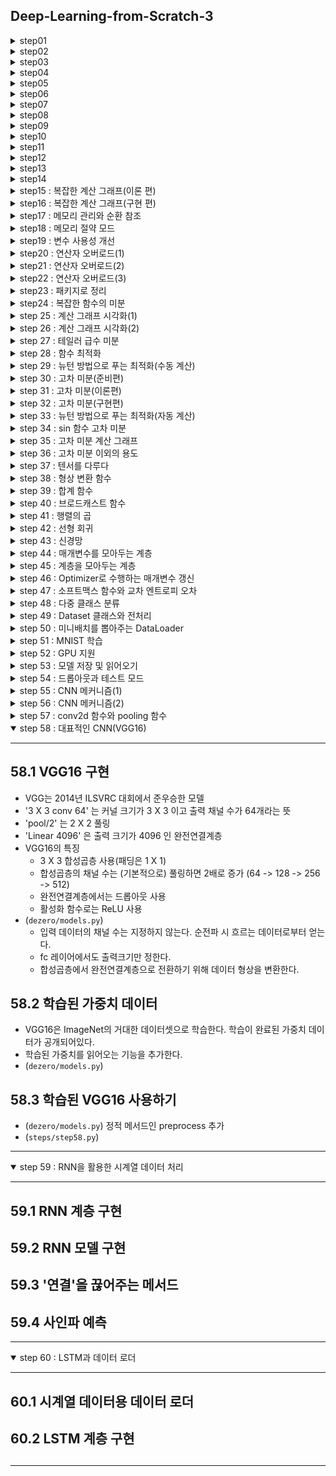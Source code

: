 ## Deep-Learning-from-Scratch-3

<details>
<summary>step01</summary>

---
## 1.1 변수란 
- 상자와 데이터는 별개
- 상자에 데이터가 들어감(할당)
- 상자 속을 보면 데이터를 알 수 있음(참조)

## 1.2 Variable 클래스 구현
- Variable 클래스 선언 
- 클래스로 인스턴스를 만듬. 인스턴스는 데이터를 담은 상자가 됨

## 1.3 [보충] 넘파이의 다차원 배열
- 0차원 배열(0차원 텐서) : 스칼라(scalar)
- 1차원 배열(1차원 텐서) : 벡터(vector) -> 축이 1개
- 2차원 배열(2차원 텐서)  : 행렬(matrix) -> 축이 2개
- 다차원 배열 : 텐서(tensor)
- 3차원 벡터와 3차원 배열은 다른 의
---

</details>

<details>
<summary>step02</summary>

---
## 2.1 힘수란 
- 어떤 변수로부터 다른 변수로의 대응 관계를 정한 것 (x -> *f* -> y)

## 2.2 Function 클래스 구현
- Variable 인스턴스를 다룰 수 있는 함수를 Function 클래스로 구현  
    - Function 클래스는 Variable 인스턴스를 입력받아 Variable 인스턴스를 출력함
    - Variable 인스턴스의 실제 데이터는 인스턴스 변수인 data에 있음

## 2.3 Function 클래스의 이용 
- DeZero 함수의 충족 사항   
    - Function 클래스는 기반 클래스로서, 모든 함수에 공통되는 기능을 구현한다.
    - 구체적인 함수는 Function 클래스를 상속한 클래스에서 구현한다.
- Note : Function 클래스의 forward 메서드는 예외를 발생시킨다. 이렇게 해두면 Function 클래스의 forward 메서드를 직접 호출한 사람에게 '이 메서드는  상속하여 구현해야 한다.' 는 사실을 알려줄 수 있다
---

</details>

<details>
<summary>step03</summary>

---
## 3.1 Exp 함수 구현 
- $y=e^x$ 구현. $e$는 자연로그의 밑, 2.718..., 오일러의 수, 네이피어 상수

## 3.2 함수 연결
- Function 클래스의 __call__ 메서드의 입,출력이 모두 Variable 인스턴스이기 때문에 함수 연결이 가능함
- $y=(e^{x^2})^2$ 계산도 가능
- 어려 함수로 구성된 함수를 **합성 합수** 라고 함
- 일련의 계산으로 계산 그래프로 그림 이유는? 
    - 계산 그래프를 이용하면 각 변수에 대한 미분을 효율적으로 계산할 수 있기 떄문임
    - 변수별 미분을 계산하는 알고리즘이 바로 **역전파**
---

</details>

<details>
<summary>step04</summary>

---
## 4.1 미분이란 
- 미분은 변화율 
    - 물체의 시간에 따른 위치 변화율(위치의 미분)은 속도
    - 시간에 대한 속도 변화율(속도의 미분)은 가속도 
- 정의는 '극한으로 가는 짧은 시간(순간)'에서의 변화량 
$$f'(x)=\displaystyle\lim_{h{\rightarrow}0}{\frac{f(x+h)-f(x)}{h}}$$
- $y=f(x)$가 어떤 구간에서 미분이 가능하다면 $f'(x)$ 도 함수이며, $f(x)$의 도함수라고 함

## 4.2 수치 미분 구현
- 컴퓨터는 극한을 취급할 수 없으니 극한과 비슷한 값으로 대체 
- $h=0.0001(=1e-4)$ 와 같은 매우 작은 값을 이용하여 함수의 변화량을 구하는 방법을 **수치미분**(numerical differentiation)이라고 함
- 수치 미분은 작은 값을 사용하여 '진정한 미분'을 근사함, 따라서 어쩔 수 없이 오차가 포함됨
- 이 오차를 줄이는 방법으로 '중앙차분', $f(x)$와 $f(x+h)$의 차이를 구하는 대신 $f(x-h)$와 $f(x+h)$의 차이를 구함

## 4.3 합성 함수의 미분
- 합성함수 $y=(e^{x^2})^2$ 의 미분
- 미분한 값이 3.297... 이라면, x를 0.5에서 작은 값만큼 변화시키면 y는 작은 값의 3.297...배만큼 변한다는 의미
- 복잡한 함수라도 원하는 함수를 선언한 후 미분 가능, 그러나 수치 미분의 문제가 있음

## 4.4 수치 미분의 문제점
- 수치 미분의 결과에는 오차가 포함되어있음 대부분의 경우 매우 작지만 어떤 계산이냐에 따라 커질 수도 있음
    - 오차가 포함되기 쉬운 이유는 주로 '자릿수 누락'
    - 차이를 구하는 계산은 주로 크기가 비슷한 값들을 다루므로 자릿수 누락이 생겨 유효 자릿수가 줄어들 수 있음
- 더 심각한 문제는 계산량이 많다는 점, 변수가 여러 개인 계산을 미분할 경우 변수 각각을 미분해야하기 떄문
- 신경망에서는 매개변수를 수백만 개 이상 사용하는 것은 일도 아님, 그래서 등장한 것이 **역전파**
- 수치 미분은 구현이 쉽고 거의 정확한 값을 얻을 수 있음, 이에 비해 역전파는 복잡한 알고리즘이라서 버그가 섞여 들어가기 쉬움
- 정확히 구현했는지 확인을 위해 수치미분 결과를 이용, 이를 **기울기 확인**(gradient checking)
---

</details>

<details>
<summary>step05</summary>

---
## 5.1 연쇄 법칙
- 역전파(backpropagation, 오차역전파법)를 이해하는 열쇠는 **연쇄 법칙**(chain rule)
- 연쇄 법칙에 따르면 합성 함수(여러함수가 연결된 함수)의 미분은 구성 함수 각각을 미분한 후 곱한 것과 같다고 함
- $a = A(x)$, $b = B(a)$, $y = C(b)$ $\Rightarrow$ $y = C(B(A(x)))$
$$\frac{dy}{dx} = \frac{dy}{db}\frac{db}{da}\frac{da}{dx}$$
$$\frac{dy}{dx} = \frac{dy}{dy}\frac{dy}{db}\frac{db}{da}\frac{da}{dx}$$
- $\frac{dy}{dy}$는 1

## 5.2 역전파 원리 도출
- 출력에서 입력 방향으로(즉, 역방향으로) 순서대로 계산
$$\frac{dy}{dx} = ((\frac{dy}{dy}\frac{dy}{db})\frac{db}{da})\frac{da}{dx}$$
- 미분값이 오른쪽에서 왼쪽으로 전파되는 것을 알 수 있음, 역전파 

## 5.3 계산 그래프로 살펴보기
- 순전파
$$x \rightarrow A \rightarrow a \rightarrow B \rightarrow b \rightarrow C \rightarrow y$$
- 역전파
$$\frac{dy}{dx} \leftarrow A'(x) \leftarrow \frac{dy}{da} \leftarrow B'(a) \leftarrow \frac{dy}{db} \leftarrow C'(b) \leftarrow \frac{dy}{dy}$$
- 위의 식을 잘 보면 역전파 시에는 순전파 시 이용한 데이터가 필요하다는 것을 알 수 있음 
- 따라서, 역전파를 구하려면 먼저 순전파를 하고 각 합수의 입력변수(x, a, b)의 값을 꼭 기억해둬야함 
---

</details>

<details>
<summary>step06</summary>

---
## 6.1 Variable 클래스 추가 구현
- 미분값도 저장하도록 확장

## 6.2 Function 클래스 추가 구현
- 미분을 계산하는 역전파(backward 메서드) 추가
- forward 메서드 호출 시 건네받은 Variable 인스턴스 유지 추가

## 6.3 Square 과 Exp 클래스 추가 구현
- $y=x^2$, $y=e^x$ 의 각 미분값을 곱해주는 함수 추가

## 6.4 역전파 구현
- 역전파는 $\frac{dy}{dy}=1$ 에서 시작, 출력 y의 미분값을 np.array(1.0)
---

</details>

<details>
<summary>step07</summary>

---
## 7.1 역전파 자동화의 시작
- 역전파 자동화는 변수와 함수의 '관계'를 이해하는 데서 출발
- 함수의 입장에서 변수는 입력 변수(input)와 출력 변수(output)
- 변수의 입장에서 함수는 창조자(creator), 함수에 의해 변수가 만들어짐
- 동적 계산 그래프는 실제 계산이 이루어질 때 변수에 관련 '연결'을 기록하는 방식으로 만들어짐
- Define-by-Run : 데이터를 흘려보냄으로써(Run 함으로써) 연결이 규정된다(Define 된다)는 뜻
- $x \longrightarrow A \longrightarrow a \longrightarrow B \longrightarrow b \longrightarrow C \longrightarrow y$
- $x\xleftarrow{\text{input}}A\xleftarrow{\text{creator}}a\xleftarrow{\text{input}}B\xleftarrow{\text{creator}}b\xleftarrow{\text{input}}C\xleftarrow{\text{creator}}y$

## 7.2 역전파 도전!
```python
y.grad = np.array(1.0)

C = y.creator # 1. 함수를 가져온다.
b = C.input # 2. 함수의 입력을 가져온다.
b.grad = C.backward(y.grad) # 3. 함수의 backword 메서드를 호출한다.
```
```python
B = b.creator # 1. 함수를 가져온다.
a = B.input # 2. 함수의 입력을 가져온다.
a.grad = B.backward(b.grad) # 3. 함수의 backword 메서드를 호출한다.
```
```python
A = a.creator # 1. 함수를 가져온다.
x = A.input # 2. 함수의 입력을 가져온다.
x.grad = A.backward(a.grad) # 3. 함수의 backword 메서드를 호출한다.
```

## 7.3 backward 메서드 추가
(step07.py)

---

</details>

<details>
<summary>step08</summary>

---

## 8.1 현재의 Variable 클래스
- 현재 backward 함수는 이전의 backward를 호출하는 함수
- self.creator 가 None인 변수를 찾을 때까지 backward에서 backward를 호출하고 또 호출하고... 계속 반복 $\rightarrow$ 재귀 구조

## 8.2 반복문을 이용한 구현
(step08.py)

## 8.3 동작 확인
- 재귀보다 반복문이 더 효율적인 이유? 
    - 재귀는 함수를 재귀적으로 호출할 떄 마다 중간 결과를 메모리에 유지하면서(스택을 쌓으면서) 처리를 이어감. 그러나 요즘 컴퓨터의 메모리가 넉넉한 편이여서 큰 문제가 되지 않음.

---

</details>

<details>

<summary>step09</summary>

---
## 9.1 파이썬 함수로 이용하기 
- 기존 방식의  불편한 점 : Square 클래스의 인스턴스 생성 후 호출 
    - 해결방법 : 파이썬 함수 (step09.py)
```
x = Variable(np.array(0.5))
f = Square()
y = f(x)
```

## 9.2 backward 메서드 간소화
- 역전파할 때마다 작성했던 `y.grad = np.array(1.0)` 생략
    - 해결방법 : `np.ones_like()` ( + data, grad 데이터 타입을 같게 하기 위함)

## 9.3 ndarray 만 취급하기
- float, int 타입을 사용하지 않도록 하기 위한 처리
- numpy 의 독특한 관례?!
```
# 예상한 결과
x = np.array([1.0])
y = x ** 2
print(type(x), x.ndim) -> <class 'numpy.ndarray'> 1
print(type(y))         -> <class 'numpy.ndarray'>
```

```
# 문제의 결과 : 출력이 float이 나와버림 (오호...)
x = np.array(1.0)
y = x ** 2
print(type(x), x.ndim) -> <class 'numpy.ndarray'> 0
print(type(y))         -> <class 'numpy.float64'>
```
- 스칼라 값을 걸러내기 위해서 $\rightarrow$ `np.isscalar()`

---

</details>

<details >

<summary>step10</summary>

---
## 10.1 파이썬 단위 테스트
- 파이썬 테스트 때는 표준 라이브러리에 unittest 를 사용하면 편함
- unittest.TestCase를 상속한 SquareTest 클래스 구현
- 기억할 규칙
    - 테스트할 때는 test로 시작하는 메서드를 만들고 그 안에 테스트할 내용을 적음
    - 출력과 기대값이 같은지 확인

```
$ python -m unittest steps/step10.py
``` 
- `-m unittest` 인수를 제공하면 테스트 모드로 실행 가능
- OR python 파일에 `unittest.main()` 추가

## 10.2 square 함수의 역전파 테스트
- (step10.py)

## 10.3 기울기 확인을 이용한 자동 테스트
- 미분의 기댓값을 손으로 입력했으나 이부분은 자동화할 방법이 있다 : 기울기 확인
    - 기울기 확인 : 수치 미분으로 구한 결과와 역전파로 구한 결과를 비교 
- `np.allclose(a, b, rtol=1e-05, atol=1e-08)` : a, b 값이 가까운지 판정, `|a - b| <= (atol + rtol * |b|)` 조건을 만족하면 True

## 10.4 테스트 정리 
- 테스트 파일들은 하나의 장소에 모아 관리하는 것이 일반적
```
$ python -m unittest discover tests
```
- discover 하위 명령을 사용하면 지정한 디렉터리에서 테스트 파일이 있는지 검색하고 발견한 모든 파일을 실행함
- 기본적으로 지정한 디렉터리에서 이름이 test*.py 형태인 파일을 테스트 파일로 인식함(변경할 수 있음)
- DeZero의 깃허브는 트래비스 CI 라는 지속적 통합(CI) 서비스를 연계해둠
    - push -> pull request 병합 -> 매시간 자동으로 테스트 실행 되도록 설정
    - 배지까지 표기하면 소스 코드의 신뢰성을 줄 수 있음

---

</details>

<details>

<summary>step11</summary>

---
## 11.1 Function 클래스 수정 
- 이전 Function 클래스는 '하나의 인수'만 받고 '하나의 값'만 반환
- 지금 인수와 반환값의 타입을 리스트로 바꿈

## 11.2 Add 클래스 구현
- (step11.py)

---

</details>

<details>
<summary>step12</summary>

---
## 12.1 첫 번쨰 개선 : 함수를 사용하기 쉽게
- '정의'할 떄 인수에 별표를 붙이면 호출할 떄 넘긴 인수들을 별표에 붙인 인수 하나로 모아서 받을 수 있음

## 12.2 두 번째 개선 : 함수를 구현하기 쉽도록
- `paking` : 여러개의 객체를 하나의 객체로 합쳐줌 (매개변수에서 *)
- `unpacking` : 여러개의 객체를 포함하고 있는 하나의 객체를 풀어줌 (인자 앞에 *)

## 12.3 add 함수 구현
- (step12.py)
---

</details>

<details>
<summary>step13</summary>

---
## 13.1 가변 길이 인수에 대응한 Add 클래스의 역전파
- 덧셈의 역전파는 출력쪽에서 전해지는 미분값에 1을 곱한값, 상류에서 흘러오는 미분값을 그대로 흘려보내는 것 

## 13.2 Variable 클래스 수정
- (step13.py)

## 13.3 Square 클래스 구현
- (step13.py)
- 단수형인 input에서 복수형인 inputs로 받을 수 있게 수정

---

</details>

<details>
<summary>step14</summary>

---
## 14.1 문제의 원인
```
x = Variable(np.array(3.0))
y = add(x, x)
print('y', y.data)

y.backward()
print('x.grad', x.grad)

>>> y 6.0
>>> x.grad 1
```
- 왜 미분값이 틀렸을까...? 
    - -> 출력쪽에서 전해지는 미분값을 그래도 대입하여 같은 변수를 반복해서 사용할 경우 전파되는 미분값이 덮어쓰여지는 것!!

## 14.2 해결책
- (step14.py)

## 14.3 미분값 재설정
- (step14.py)

---

</details>

<details>
<summary>step15 : 복잡한 계산 그래프(이론 편)</summary>

---
## 15.1 역전파의 올바른 순서
- 같은 변수를 반복해서 사용하거나 여러 변수를 입력받는 함수를 사용하는 계산도 할 수 있어야함
- 현재 복잡한 연결의 역전파는 불가능
- 이를 구현하기 위해 비교적 간단한 그래프에서 시작하려고 함

## 15.2 현재의 DeZero
- 아래의 코드를 보면 처리할 함수는 리스트의 끝에 추가하고 끝에서 꺼낸다
```
class Variable:
...
    def backward(self):
        ...
        while funcs:
            f = funcs.pop()
            ...
            for x, gx in zip(f.input, gxs):
                ...
                funcs.append(x.creator)

```
- 그동안 다뤘던 함수는 항상 하나의 함수를 꺼냈기 때문에 순서를 고려하지 않음

## 15.3 함수 우선순위
- funcs 리스트에 있는 함수 중 출력 쪽에 더 가까운 함수를 꺼낼 수 있어야함
- 변수-함수 를 하나의 세대로 묶어서 입력쪽에 있을 수록 0세대, 출력쪽에 있을 수록 4세대로 먼저 계산해야할 함수를 알 수 있다

---

</details>

<details>
<summary>step16 : 복잡한 계산 그래프(구현 편)</summary>

---
## 16.1 세대 추가
- Variable, Function 클래스에 변수 generation 추가 (step16.py)

## 16.2 세대 순으로 꺼내기 
- sort 메서드를 통해서 generation을 오름차순으로 정렬

## 16.3 Variable 클래스의 backward
- 중첩 합수 : 메서드 안에 메서드 
    - 감싸는 메서드 안에서만 사용한다
    - 감싸는 메서드에 정의된 변수를 사용해야 한다

## 16.4 동작 확인
- (step16.py)

---

</details>


<details>

<summary>step17 : 메모리 관리와 순환 참조</summary>

---
## 17.1 메모리 관리
- 파이썬은 필요 없어진 객체를 메모리에서 자동으로 삭제함
- 코드를 제대로 작성할지 않으면 메모리 누수 또는 메모리 부족 등의 문제가 발생
- 특히 신경망에서는 큰 데이터를 다루는 경우가 많아서 메모리 관리를 제대로 하지 않으면 실행 시간이 오래걸리는 (GPU의 경우 실행할 수조차 없는) 일이 자주 발생함
- 파이썬의 메모리 관리 방식
    1. 참조(reference)수를 세는 방식 : 참조 카운트
    2. 세대(generation)를 기준으로 쓸모없어진 객체(garbage)를 회수(collection)하는 방식 : GC(garbage collection)

## 17.2 참조 카운트 방식의 메모리 관리
- 모든 객체는 카운트가 0인 상태로 생성되고 다른 객체가 참조할 떄 마다 1씩 증가 
- 반대로 객체에 참조가 끊길 때 1씩 감소하다가 0이 되면 파이썬 인터프리터가 회수
- 참조 카운트가 증가하는 경우
    - 대입 연산자를 사용할 떄
    - 함수에 인수로 전달할 때
    - 컨테이너 타입 객체(리스트, 튜플, 클래스 등)에 추가할 때
    ```
    a = obj() # 변수에 대입 : 참조 카운트 1
    f(a) # 함수에 전달 : 함수 안에서는 참조 카운트 2
    # 함수 완료 : 빠져나오면 참조 카운트 1
    a = None # 대입 해제 : 참조 카운트 0
    ```
- 참조 카운트로 해결할 수 없는 문제 -> 순환참조

## 17.3 순환 참조
- 순환 참조 (circular reference) : 참조 카운트가 0이 되지 않고 삭제가 되지 않음
```
a = obj()
b = obj()
c = obj()

a.b = b
b.c = c
c.a = a

a = b = c = None
```
- GC 는 참조 카운트보다 더 영리한 방법으로 불필요한 객체를 찾아냄
- GC 는 메모리가 부족해지는 시점에 파이썬 인터프리터에 의해 자동으로 호출, 물론 명시적 호출도 가능 (gc 모듈 임포트해서 gc.collect() 실행)
- 순환 참조를 만들지 않는 것이 좋음 

## 17.4 weakref 모듈
- weakref.ref 함수를 사용하여 약한 참조를 만들 수 있음
- 약한 참조란 다른 객체를 참조하되 참조 카운트는 증가시키지 않음 

## 17.5 동작 확인
- (step17.py)

---

</details>

<details>

<summary>step18 : 메모리 절약 모드</summary>

---
## 18.1 필요 없는 미분값 삭제
- 모든 변수의 미분값이 생기는 것을 정하는 옵션을 추가 (step18.py)

## 18.2 Function 클래스 복습
- 미분을 하려면 순전파를 수행한 뒤 역전파를 해주면 된다
- 그리고 역전파 시에는 순전파의 결과가 필요하기 떄문에 기억해둔다
- 역전파를 구하지 않는 경우라면 순전파의 모든 결과를 기억할 필요는 없다
- 학습의 경우 미분값을 구해야하지만 추론 시에는 단순히 순전파만 하기 때문에 중간 결과가 필요없다

## 18.3 Config 클래스를 활용한 모드 전환
- 역전파 활성 모드 / 비활성 모드 전환 구조를 위해 `Config` 클래스 선언
- [CAUTION] 설정 데이터는 단 한군데만 존재하는 것이 좋음. 그래서 Config 클래스는 인스턴스화 하지않고 '클레스' 상태로 이용. 인스턴스는 여러 개 생성할 수 있지만 클래스는 항상 하나만 존재하기 때문임

## 18.4 모드 전환
- (step18.py)

## 18.5 with 문을 활용한 모드 전환
- `with` 후처리를 자동으로 수행할 떄 사용하는 구문 예. open, close
- contextlib.contextmanager 데코레이터를 활용해서 config를 설정함 (step18.py)
- getattr 클래스의 값을 꺼내옴, setattr 새로움 값으로 설정가능

---

</details>

<details>

<summary>step19 : 변수 사용성 개선</summary>

---
## 19.1 변수 이름 지정
- 많은 변수를 처리할 것이기에 이름을 붙이기로 함 
- 이후 시각화때도 사용할 수 있음

## 19.2 ndarray 인스턴스 변수
- Variable은 데이터를 담는 '상자' -> 중요한 것은 상자가 아니라 그 안의 '데이터'
- ndarray 의 인스턴스 변수를 사용할 수 있도로고 확장 -> `@property`

## 19.3 len 함수와 print 함수
- (step19.py)

---

</details>

<details>

<summary>step20 : 연산자 오버로드(1)</summary>

---
## 20.1 Mul 클래스 구현
- (step20.py)

## 20.2 연산자 오버로드
- 곱셈 연산자 *를 오버로드 -> `__mul__(self, other)`
- (step20.py)

---

</details>

<details>

<summary>step21 : 연산자 오버로드(2)</summary>

---
## 21.1 ndarray와 함께 사용하기
- `a * np.array(2.0)` 가능하게 하기 위해 as_variable 함수 준비 

## 21.2 float, int와 함께 사용하기
- (step21.py)

## 21.3 문제점 1 : 첫 번째 인수가 float나 int인 경우
- `2.0 * x` 가능하려면 -> `__rmul__(self, other)` 필요함
- (step21.py)

## 21.4 문제점 2 : 좌항이 ndarray 인스턴스인 경우 
- `ndarray + Variable` -> ndarray의 `__add__` 메서드가 호출됨
- 연산자 우선순위를 정해야함 -> `__array_priority__`
    - 우선순위를 정하지 않을 경우 -> `[varivale([3.])]`
    - 우선순위를 정했을 경우 -> `varivale([3.])`

---

</details>

<details>

<summary>step22 : 연산자 오버로드(3)</summary>

---
## 22.1 음수(부호 변환)
- 새로운 연산자를 추가하는 순서
    1. Function 클래스를 상속하여 원하는 함수 클래스 구현(예. Mul 클래스)
    2. 파이썬 함수로 사용할 수 있도록 함(예. mul 함수)
    3. Variable 클래스의 연산자를 오버로드 함(예. Variable.__mul__=mul)
- 위 순서를 반복함 (step22.py)

## 22.2 뺄셈
- 덧셈과 곱셈은 좌항과 우항의 순서를 바꿔도 결과가 같기 때문에 둘을 구별할 필요가 없었으나 뺄셈에서는 구별해야함(`x0 - x1`과 `x1 - x0`의 값은 다름) 따라서 우항을 대상으로 했을 떄 적용할 함수인 rsub(x0, x1)을 별도로 준비해야함

## 22.3 나눗셈
- (step22.py)

## 22.4 거듭제곱
- (step22.py)

---

</details>

<details>

<summary>step23 : 패키지로 정리</summary>

---
## 23.1 파일 구성
- dezero 라는 공통의 디렉터리를 만듬 -> 패키지
```
# 최종 파일 구성
.
├── dezero
│   ├── __init__.py
│   ├── core_simple.py
│   ├── ...
│   └── utils.py
│
├── steps
│   ├── step01.py
│   ├── step02.py
│   ├── ...
│   └── step60.py
│
```

## 23.2 코어 클래스 옮기기
- steps/step22.py -> dezero/core_simple.py

## 23.3 연산자 오버로드
- (dezero/core_simple.py, dezero/__init__.py)

## 23.4 실제 __init__.py 파일
- (dezero/__init__.py)

## 23.5 dezero 임포트하기
- (step23.py)
- `if '__file__' in globals():` -> __file__ 이라는 전역변수가 정의되어 있는지 확인
    - (참고) `__file__` 변수는 파이썬 인터프리터의 인터랙티브 모드와 구글 콜랩에서 실행하는 경우 정의되어있지 않음

---

</details>

<details>

<summary>step24 : 복잡한 함수의 미분</summary>

---
## 24.1 Sphere 함수
- $z=x^2 + y^2$

## 24.2 matyas 함수
- $z= 0.26(x^2 + y^2) - 0.48xy$

## 24.3 Goldstein-Price 함수
$$
\begin{aligned}
f(x, y)=&\ [1+(x+y+1)^2(19-14x+3x^2-14y+6xy+3y^2)]\\
&\ [30+(2x-3y)^2(18-32x+12x^2+48y-36xy+27y^2)]
\end{aligned}
$$ 

## [칼럼] Define-by-Run
- 딥러닝 프레임워크는 동작 방식에 따라 크게 두 가지로 나뉨
    1. 정적 계산 그래프, Define-and-Run
    2. 동적 계산 그래프, Define-by-Run
### 1. Define-and-Run(정적 계산 그래프 방식)
- 직역하면 '계산 그래프를 정의한 다음 데이터를 흘려보낸다'
- 계산 그래프 정의는 사용가자 제공하고, 프레임워크는 주어진 그래프를 컴퓨터가 처리할 수 있는 형태로 변환(컴파일)하여 데이터를 흘려보내는 식
```
# 가상의 Define-and-Run 방식 프레임워크용 코드 예

# 계산 그래프 정의
a = Variable('a')
b = Variable('b')
c = a * b
d = c + Constant(1)

# 계산 그래프 컴파일
f = compile(d)

# 데이터 흘려보내기
d = f(a=np.array(2), b=np.array(3))
```
- 위 정의한 계싼 그래프 4줄의 코드는 실제 계산이 이루어지지 않음, 실제 '수치'가 아닌 기호를 대상으로 프로그래밍 됐음 -> 기호프로그래밍
- 추상적인 계산 절차를 코딩해야함
- 도메인 특화 언어(Domain-Specific-Language, DSL) 사용
    - 프레임워크 자체의 규칙들로 이루어진 언어 
    - 예. 상수는 Constant에 담아라 라는 규칙, 조건에 따라 분기하고 싶다면 if문 \
    (텐서플로에서는 if문의 역할로 tf.cond 연산을 사용)
    ```python
    import tensorflow as tf

    flg = tf.placeholder(dtype=tf.bool)
    x0 = tf.placeholder(dtype=tf.float32)
    x1 = tf.placeholder(dtype=tf.float32)
    y = tf.cond(flg, lambda: x0+x1, lambda: x0*x1) # if문 역할
    ```
    - 딥러닝 여명기에는 Define-and-Run 방식 프레임워크가 대부분
    - 대표적으로 텐서플로, 카페, CNTK (텐서플로 2.0부터는 Define-by-Run 방식도 도입)
    - 다음 세대로 등장한 것이 DeZero에도 채용할 Define-by-Run

### 2. Define-by-Run(동적 계산 그래프 방식)
- '데이터를 흘려보냄으로써 계산 그래프가 정의된다' 
- '데이터 흘려보내기'와 '게산 그래프 구축' 동시에 이루어지는 것이 특징
- DeZero의 경우 사용자가 데이터를 흘려보낼 때 자동으로 계산 그래프를 구성하는 '연결(참조)'를 만듬 \
이 연결이 DeZero의 계산 그래프에 해당함 \
구현 수준에서는 연결리스트로 표현되는데 이를 사용하면 계산이 끝난 후 역방향으로 추적할 수 있음
- Define-by-Run 방식 프레임워크는 넘파이를 사용하는 일반적인 프로그래밍과 같은 형태로 코딩이 가능함
```python
import numpy as np
from dezero import Variable

a = Variable(np.ones(10))
b = Variable(np.ones(10)*2)
c = b * a
d = c + 1
print(d)
```
- 2015년 체이너에 의해 처음 제창되고 이후 많은 프레임워크에 채용되고 있음
- 대표적으로 파이토치, MXNet, DyNet, 텐서플로(2.0 이상에서는 기본값)

### 정적/동적 계산 그래프 방식 장점
||Define-and-Run(정적 계산 그래프)|Define-by-Run(동적 계산 그래프)|
|:--:|:--|:--|
|장점|- 성능이 좋다 <br> - 신경망 구조를 최적화하기 쉽다 <br> - 분산 학습 시 더 편리하다|- 파이썬으로 계산 그래프를 제어할 수 있다 <br> - 디버깅이 쉽다 <br> - 동적인 계산 처리에 알맞다 |
|단점|- 독자적인 언어(규칙)을 익혀야한다 <br> - 동적 계산 그래프를 만들기 어렵다 <br> - 디버깅하기 매우 어려울 수 있다| - 성능이 낮을 수 있다|
- 성능이 중요할 떄는 Define-and-Run
- 사용성이 중요할 떄는 Define-by-Run

---

</details>

<details>

<summary>step 25 : 계산 그래프 시각화(1)</summary>

---
## 25.1 Graphviz 설치하기
- Graphviz 그래프를 시각화 해주는 도구(계산 그래프와 같이 노드와 화살표로 이뤄진 데이터 구조)
    ```
    $ brew install graphviz
    ```
- dot 명령
    ```
    $ dot sample.dot -T png -o sample.png
    ```
    - -o 파일 이름 
    - -T 출력 파일의 형식을 지정 

## 25.2 DOT 언어로 그래프 작성하기
- (dot/sample_1.dot, dot/sample_1.png)

## 25.3 노드에 속성 지정하기 
- 노드의 '색'과 '모양'을 지정할 수 있음
- 각 줄의 '1', '2' 는 노드의 ID를 나타냄, 0 이상의 정수이며 중복되면 안됨
- 해당 ID에 부여할 속성을 대괄호 []안에 적음
- (dot/sample_2.dot, dot/sample_2.png)
- (dot/sample_3.dot, dot/sample_3.png)

## 25.4 노드 연결하기
- ID를 '->' 로 연결하면 됨
- (dot/sample_4.dot, dot/sample_4.png)
---

</details>

<details>

<summary>step 26 : 계산 그래프 시각화(2)</summary>

---
## 26.1 시각화 코드 예
- 계산 그래프를 시각화하는 함수 `get_dot_graph` 라는 이름으로 `dezero/utils.py` 에 구현
- (`get_dot_graph` 구현 후 예시를 코드로 보여줌)

## 26.2 계산 그래프에서 DOT 언어로 변환하기
- (dezero/utils.py)

## 26.3 이미지 변환까지 한번에
- (dezero/utils.py)
---

</details>

<details>

<summary>step 27 : 테일러 급수 미분</summary>

---
## 27.1 sin 함수 구현
- $y=\sin(x)$ 일 때 그 미분은 $\frac{\partial{y}}{\partial{x}}=\cos(x)$
- (steps/step27.py)

## 27.2 테일러 급수 이론
- 테일러 급수란 어떤 함수를 다항식으로 근사하는 방법
- 점 a 에서 f(x)의 테일러 급수. a는 임의의 값, $f'$는 1차 미분, $f''$는 2차 미분, $f'''$는 3차 미분을 뜻함. !기호는 계승(factorial)을 뜻하며 5! = 5 x 4 x 3 x 2 x 1 =120 
    $$f(x)=f(a)+f'(a)(x-a)+\frac{1}{2!}f''(a)(x-a)^2+\frac{1}{3!}f'''(a)(x-a)^3+\cdots$$
- a = 0일 떄의 테일러 급수를 매클로린 전개(Maclaurin's series)라고도 함
    $$f(x)=f(0)+f'(0)x+\frac{1}{2!}f''(0)x^2+\frac{1}{3!}f'''(0)x^3+\cdots$$
- $f(x)=\sin(x)$를 적용해보자
    $$\sin(x)=\frac{x}{1!}-\frac{x^3}{3!}+\frac{x^5}{5!}-\cdots = \displaystyle\sum_{i=0}^{\infty}{\frac{x^{2i+1}}{(2i+1)!}}$$

## 27.3 테일러 급수 구현
- (steps/step27.py)

## 27.4 계산 그래프 시각화
- (steps/step27.py)

---

</details>

<details>

<summary>step 28 : 함수 최적화</summary>

---
## 28.1 로젠브록 함수
- 최적화란 어떤 함수가 주어졌을 때 그 최솟값(또는 최댓값)을 반환하는 '입력(함수의 인수)'을 찾는 일
- 로젠브록 함수(Rosenbrock function)
    $$y=100(x_1-x_0^2)^2+(1-x_0)^2$$
- 답부터 이야기하면 최솟값이 되는 지점은 $(x_0, x_1)=(1, 1)$ 

## 28.2 미분 계산하기
- $(x_0, x_1)=(0.0, 2.0)$ 에서의 미분을 구해보자

## 28.3 경사하강법 구현
- (steps/step28.py)

---

</details>

<details>

<summary>step 29 : 뉴턴 방법으로 푸는 최적화(수동 계산)</summary>

---
## 29.1 뉴턴 방법을 활용한 최적화 이론

$$f(x)=f(a)+f'(a)(x-a)+\frac{1}{2!}f''(a)(x-a)^2+\frac{1}{3!}f'''(a)(x-a)^3+\cdots$$
- 위의 테일러 급수는 1차 미분, 2차 미분, ... 형태로 증가하는데 이를 어느 시점에 중단하면 아래와 같이 $f(x)$를 근사적으로 나타낼 수 있음
    $$f(x)\simeq f(a)+f'(a)(x-a)+\frac{1}{2!}f''(a)(x-a)^2$$
- 근사한 2차 함수는 $y = f(x)$ 에 접하는 곡선으로 2차 함수의 최솟값은 미분 결과가 0인 위치를 확인 하면 됨
    $$
    \begin{aligned}
    \frac{d}{dx}(f(a)+f'(a)(x-a)+\frac{1}{2!}f''(a)(x-a)^2) &= 0 \\
    f'(a) + f''(a)(x-a) &= 0 \\
    x &= a - \frac{f'(a)}{f''(a)}
    \end{aligned}
    $$
- 경사하강법 $x \leftarrow x - \alpha f'(x)$ : 스칼라 값인 $\alpha$를 통해 갱신
- 뉴턴 방법 $x \leftarrow - \frac{f'(x)}{f''(x)}$ : 2차 미분을 활용하여 갱신

## 29.2 뉴턴 방법을 활용한 최적화 구현
- 2차 미분은 아직 자동이 안되므로 수동으로 구하면
    $
    \begin{align}
    y &= x^4 - 2x^2 \\
    \frac{\partial{y}}{\partial{x}} &= 4x^3 - 4x \\
    \frac{\partial^2{y}}{\partial{x^2}} &= 12x^2 - 4
    \end{align}
    $

---

</details>

<details>

<summary>step 30 : 고차 미분(준비편)</summary>

---
## 30.1 확인 1 : Variable 인스턴스 변수
- Variable 클래스의 인스턴스 변수에 대한 복습
```python
class Variable:
    def __init__(self, data, name=None):
        if data is not None:
             if not isinstance(data, np.ndarray):
                  raise TypeError('{}은(는) 지원하지 않습니다.'.format(type(data)))

        self.data = data
        self.name = name
        self.grad = None
        self.creator = None
        self.generation = 0 
```
- 주의할 것은 `data`, `grad` 모두 `ndarray` 인스턴스로 저장한다는 사실
- x = Variabel(np.array(2.0)) -> x.data = object
- x.backward(), x.grad = np.array(1.0) -> x.grad = object

## 30.2 확인 2 : Function 클래스
- Function 클래스의 __call__ 메서드 복습
```python
class Function:
    def __call__(self, *inputs):
        inputs = [as_variable(x) for x in inputs]
        # 순전파 메인 처리
        xs = [x.data for x in inputs]
        ys = self.forward(*xs) 
        if not isinstance(ys, tuple): 
          ys = (ys,)
        outputs = [Variable(as_array(y)) for y in ys]
        
        if Config.enable_backprop:
            self.generation = max([x.generation for x in inputs]) 
            # '연결'을 만듦
            for output in outputs:
                output.set_creator(self)
            self.inputs = inputs 
            self.outputs = [weakref.ref(output) for output in outputs]
        return outputs if len(outputs) > 1 else outputs[0]
```
- 순전파의 메인 처리에서 inputs의 data를 꺼내 리스트에 모으고 forward를 계산
- 연결에서 Variabel과 Function의 관계가 만들어짐, 변수에서 함수로의 연결은 set_creator 메서드에서 만들어짐, 또한 함수의 inputs와 outputs 인스턴스 변수에 저장하여 연결을 유지

## 30.3 확인 3 : Variable 클래스의 역전파 
- backward 메서드 복습
```python
class Variable:
    ...

    def backward(self, retain_grad=False):
      if self.grad is None:
           self.grad = np.ones_like(self.data)
      
      funcs = []
      seen_set = set()

      def add_func(f):
           if f not in seen_set:
                funcs.append(f)
                seen_set.add(f)
                funcs.sort(key=lambda x: x.generation)
      
      add_func(self.creator)
      
      while funcs:
           f = funcs.pop() 

           # 역전파 계산(메인 처리)
           gys = [output().grad for output in f.outputs] # 1
           gxs = f.backward(*gys) # 2
           if not isinstance(gxs, tuple): 
                gxs = (gxs,) 
            
           for x, gx in zip(f.inputs, gxs): # 3
                if x.grad is None:
                      x.grad = gx 
                else:
                      x.grad = x.grad + gx 

                if x.creator is not None:
                     add_func(x.creator)
           if not retain_grad:
                for y in f.outputs:
                     y().grad = None 
```
- 1에서 인스턴스 변수인 grad를 리스트로 모음
- 2에서 backward 메서드에는 ndarray 인스턴스가 담긴 리스트가 전달
- 3에서 출력쪽에서 전파하는 미분값(gxs)을 함수의 입력변수(f.inputs)의 grad로 설정
---

</details>

<details>

<summary>step 31 : 고차 미분(이론편)</summary>

---
## 31.1 역전파 계산 
- 계산의 '연결'은 `Function` 클래스의 `__call__` 메서드에서 만들어짐이 중요
```python
class Sin(Function):
    ...

    def backward(self, gy):
        x = self.inputs[0].data
        gx = gy * np.cos(x) # 구체적인 게산이 이루어짐
        return gx
```
- 만약 역전파를 계산할 때도 '연결' 이 만들어진다면 고차미분을 자동으로 계산할 수 있음!!
- gx.backward()를 호출함으로써 x에 대한 미분이 한 번 더 이루어짐. 즉, x의 2차 미분!

## 31.2 역전파로 계산 그래프 만들기
- DeZero는 Variable 인스턴스를 사용해서 일반적인 계산(순전파)을 하는 시점에 '연결'이 만들어짐
- 즉, 함수의 backward 메서드에서도 ndarray 인스턴스가 아닌 Variable 인스턴스를 사용하면 '연결'이 만들어짐

---

</details>

<details>

<summary>step 32 : 고차 미분(구현편)</summary>

---
## 32.1 새로운 DeZero로!
- 가장 중요한 변화는 Variable 클래스의 인스턴스 변수인 `grad`
- (`dezero/core.py`)

## 32.2 함수 클래스의 역전파
- 역전파 계산은 Variable 인스턴스에 대해 이루어짐
- (`dezero/core.py`)

## 32.3 역전파를 더 효율적으로(모드 추가)
- '역전파 비활성 모드'로 전환하여 역전파 처리를 생략
- 2차 미분이 필요할 경우 `create_graph`를 `True`로 설정

## 32.4 __init__.py 변경
- (`dezero/__init__.py`)

---

</details>

</details>

<details>

<summary>step 33 : 뉴턴 방법으로 푸는 최적화(자동 계산)</summary>

---
## 33.1 2차 미분 계산하기
- (`steps/step33.py`)

## 33.2 뉴턴 방법을 활용한 최적화
- (`steps/step33.py`)

---

</details>

<details>

<summary>step 34 : sin 함수 고차 미분</summary>

---
## 34.1 sin 함수 구현
- (`dezero/functions.py`)

## 34.2 cos 함수 구현
- (`dezero/functions.py`)

## 34.3 sin 함수 고차 미분
- (`steps/step34.py`)

---

</details>

<details>

<summary>step 35 : 고차 미분 계산 그래프</summary>

---
## 35.1 tanh 함수 미분
- `tanh` 는 쌍곡탄젠트 혹은 하이퍼볼릭 탄젠트 라고 읽음
$$y = \tanh(x)=\frac{e^x-e^{-x}}{e^x+e^{-x}}$$
- 입력을 `-1 ~ 1` 사이의 값으로 변환
- 분수 함수의 미분 공식
$$\bigg( \frac{f(x)}{g(x)} \bigg)' = \frac{f'(x)g(x)-f(x)g'(x)}{g(x)^2}$$
- 자연로그에 대해 $\frac{\partial e^x}{\partial x}=e^x$ 이고 $\frac{\partial e^{-x}}{\partial x}=-e^{-x}$ 인 점을 이용하면 아래와 같은 식을 얻음

$$\begin{align}
   \frac{\partial \tanh(x)}{\partial x}&=\frac{(e^x+e^{-x})(e^x+e^{-x})-(e^x-e^{-x})(e^x-e^{-x})}{(e^x+e^{-x})^2} \\
   &= 1-\frac{(e^x-e^{-x})(e^x-e^{-x})}{(e^x+e^{-x})^2} \\
   &= 1-\tanh(x)^2 \\
   &= 1-y^2
\end{align}$$

## 35.2 tanh 함수 구현
- (`dezero/functions.py`)

## 35.3 고차 미분 계산 그래프 시각화
- (`steps/step35.py`)

---

</details>

<details>

<summary>step 36 : 고차 미분 이외의 용도</summary>

---
## 36.1 double backprop 의 용도
- 다음의 두 식이 주어졌을 때 x = 2.0에서 z의 미분 $\frac{\partial z}{\partial x}$ 를 구하라
$$y = x^2$$
$$z = (\frac{\partial y}{\partial x})^3 + y $$

- 손으로 계산했을 때
$$\frac{\partial y}{\partial x} = 2x$$
$$z = (\frac{\partial y}{\partial x})^3 + y = 8x^3 + x^2$$
$$\frac{\partial z}{\partial x} = 24x^2 + 2x$$

- gx = x.grad 는 단순한 변수가 아니라 계산 그래프(식)  
따라서 x.grad 계산 그래프에 대해 추가로 역전파할 수 있음

- (`steps/step36.py`)

## 36.2 딥러닝 연구에서의 사용 예
- WGAN-GP 논문에서 최적화 식에 기울기가 들어있음  
이 기울기는 첫 번째 역전파에서 구할 수 있고 이 기울기를 사용해서 함수를 계산하고 이를 최적화하기 위해 두 번쨰 역전파를 함 -> double backprop

---

</details>

<details>

<summary>step 37 : 텐서를 다루다</summary>

---
## 37.1 원소별 계산
- add, mul, div, sin 등 DeZero의 함수는 입력 출력이 `스칼라` 라고 가정했음
- (`steps/step37.py`)


## 37.2 텐서 사용 시의 역전파
- 텐서를 사용한 역전파를 적용하여면 무엇을 바꿔야할까?  
사실 `텐서`를 사용해도 역전파 코드가 문제없이 작동한다. 그 이유는
    - 우리는 그동안 `스칼라`를 대상으로 역전파를 구현
    - 지금까지 구현한 DeZero 함수에 `텐서`를 건네면 텐서의 원소마다 `스칼라`로 계산
    - 텐서의 원소별 `스칼라`계산이 이루어지면 `스칼라`를 가정해 구현한 역전파는 `텐서`의 원소별 계산에서도 성립


---

</details>

<details>

<summary>step 38 : 형상 변환 함수</summary>

---
## 38.1 reshape 함수 구현
- reshape 함수는 단순히 형상만 변환함. 다시 말해, 구체적인 계산을 하지 않음
- (`steps/step38.py`)
- (`dezero/functions.py`)

## 38.2 Variable 에서 reshape 사용하기
- numpy의 reshape를 ndarray 인스턴스의 메서드로 사용할 수 있고 x.reshape(2, 3) 과  같이 가변 인수도 받음 -> DeZero에서도 같은 방법을 제공하고 싶음
- (`dezero/core.py`)

## 38.3 행렬의 전치
- transpose 구현
- (`dezero/functions.py`)
- (`dezero/core.py`)

---

</details>

<details>

<summary>step 39 : 합계 함수</summary>

---
## 39.1 sum 함수의 역전파
- 덧셈의 미분은 $y=x_0+x_1$ 일 때 $\frac{\partial y}{\partial x_0}=1$, $\frac{\partial y}{\partial x_1}=1$
- 따라서 역전파는 출력쪽에서 전해지는 기울기를 그대로 입력 쪽으로 흘려보내기만 하면 됨
- 원소가 2개 이상인 벡터의 합에 대한 역전파는 출력쪽에서 전해준 값인 1 을 입력변수의 형상과 같아지도록함

## 39.2 sum 함수 구현
- DeZero의 sum함수 역전파에서는 입력변수의 형상과 같아지도록 기울기의 원소를 복사 
- (`steps/step39.py`)

## 39.3 axis와 keepdims
- 합계를 구할 떄 '축'을 지정할 수 있음 -> `axis`
- 입력과 출력의 차원 수(축 수)를 똑같게 유지할지 정하는 플래그 -> `keepdims`
- (`dezero/core.py`)
- (`dezero/functions.py`)
- (`steps/step39.py`)

---

</details>

<details>

<summary>step 40 : 브로드캐스트 함수</summary>

---
## 40.1 broadcast_to 함수와 sum_to 함수(넘파이 버전)
- 넘파이의 `np.broadcast_to(x, shape)` 함수는 ndarray 인스턴스인 `x`의 원소를 복제하여 `shape` 인수로 지정한 형상이 되도록 해줌
- (`steps/step40.py`)
- 브로드캐스트(원소 복사)가 수행된 후 역전파는?
    - 기울기의 `합`을 구함
- broadcast_to 의 역전파는 sum_to
- `sum_to(x, shape)` 함수는 `x`의 원소 합을 구해 `shape` 형상으로 만들어주는 함수
- sum_to 의 역전파는 broadcast_to

## 40.2 broadcast_to 함수와 sum_to 함수(DeZero 버전)
- (`dezero/functions.py`)

## 40.3 브로드캐스트 대응
- (`steps/step40.py`)
- (`dezero/core.py`)

---

</details>

<details>

<summary>step 41 : 행렬의 곱</summary>

---
## 41.1 벡터의 내적과 행렬의 곱
- 벡터의 내적 : 벡터 $\textbf{a} = (a_1, \cdots , a_n)$, $\textbf{b} = (b_1, \cdots , b_n)$ 가 있다고 가정했을 때, 두 벡터의 내적은 아래와 같음. 두 벡터 사이의 대응 원소의 곱을 모두 더한 값 $$\textbf{ab} = a_1 b_1 + a_2 b_2 \cdots + a_n b_n$$
- 행렬의 곱 : 왼쪽 행렬의 '가로 방향 벡터'와 오른쪽 행렬의 '세로 방향 벡터' 사이의 내적을 계산
- (`steps/step41.py`)

## 41.2 행렬의 형상 체크
- 행렬과 벡터를 사용한 계산에서는 '형상'에 주의해야 함! 
- 3 X 2 행렬 $\textbf{a}$ 와 2 X 4 행렬 $\textbf{b}$ 를 곱하여 3 X 4 행렬 $\textbf{c}$ 가 만들어질 때,  
행렬 $\textbf{a}$ 와 행렬 $\textbf{b}$ 의 대응하는 차원(축)의 원소 수가 일치해야 함

## 41.3 행렬 곱의 역전파
- DeZero는 행렬 곱 계산을 MatMul 클래스와 matmul 함수로 구현함
- matmul 은 matrix multiply 약자 
- (어렵다... 이해가 어려워...)
- (`dezero/functions.py`)

---

</details>

<details>

<summary>step 42 : 선형 회귀</summary>

---
## 42.1 토이 데이터셋 
- 100개의 토이 데이터셋 준비 
```python
import numpy as np

np..random.seed(0) # 시드값 고정
x = np.random.rand(100, 1)
y = 5 + 2 * x + np.random.rand(100, 1) # y에 무작위 노이즈 추가
```

## 42.2 선형 회귀 이론
- x로부터 실숫값 y를 예측하는 것 : 회귀(regressions)
- 선형 관계를 가정하기에 $y=Wx+b$ 식으로 표현 ($W$는 스칼라값)
- 우리의 목표인 $y=Wx+b$을 찾으려고 할 때, 예측치의 차이인 잔차(residual)을 최소화 해야함
- 모델의 성능이 얼마나 `나쁜가`를 평가하는 함수 -> 손실함수(loss function) 
- 선형 회귀는 손실함수로 평균 제곱 오차(mean squared error)를 이용
$$L = \frac{N}{1}\sum^{N}_{i=1}(f(x_i)-y_i)^2$$
- 손실 함수의 출력이 최소화하는 $W$와 $b$를 찾는 것

## 42.3 선형 회귀 구현
- (`steps/step42.py`)

## 42.4 [보충] DeZer의 mean_squared_error 함수
- 이전 코드
```python
def mean_squared_error(x0, x1):
    diff = x0 - x1
    return F.sum(diff ** 2) / len(diff)
```
- 이름 없는 변수 3가지 -> 메모리 잡아먹는 친구들
    - x0 - x1 = ?
    - ? ** 2 = ??
    - sum(??) = ???
- 조금 더 나은 방식 도입 (`dezero/functions.py`)


---

</details>


<details>

<summary>step 43 : 신경망</summary>

---
## 43.1 DeZero의 linear 함수
- 선형회귀를 수행한 계산은 '행렬의 곱' 과 '덧셈'
```
y = F.matmul(x, W) + b
```
- 이 변환을 선형 변환(linear transformation) or 아핀 변환(affine transformation)
- 클래스를 상속하여 함수 클래스를 선언하는 방식이 메모리를 더 효율적으로 사용함 (참고. 42.4)
- 그러나 클래스를 선언하지 않고 메모리를 효율적으로 사용할 수 있는 방법도 있음!!
    - 위 선형회귀 식에서 역전파를 구할 때, $x+W$를 담은 변수는 역전파시 사용하지 않음
    - (`dezero/functions.py`)
- 신경망에서 메모리으 대부분을 차지하는 것이 중간 계산 결과인 텐서(ndarray 인스턴스)이다. 특히 큰 텐서를 취급하는 경우 ndarray 인스턴스가 거대해지므로 불필요한 ndarray 인스턴스는 즉시 삭제하는 것이 바람직하다. 

## 43.2 비션형 데이터셋
- (`steps/step43.py`)
- 비선형 함수인 sine 함수 사용

## 43.3 활성화 함수와 신경망
- 선형 변환은 입력 데이터를 선형으로 변환
- 신경망은 출력에 비선형 변환을 수행함 -> 활성화 함수(activation function)
- 대표적으로 ReLU함수와 sigmoid function 등이 있음
$$y = \frac{1}{1 + \exp(-x)}$$
- (`dezero/functions.py`)

## 43.4 신경망 구현
- 2층 신경망은 다음처럼 구현할 수 있음
```python
W1, b1 = Variable(...), Variable(...)
W2, b2 = Variable(...), Variable(...)

def predict(x):
    y = F.linear(x, W1, b1) # 또는 F.linear_simple(...)
    y = F.sigmoid(y) # 또는 F.sigmoid_simple(y)
    y = F.linear(y, W2, b2)
    return y
```
- (`steps/step43.py`)
- 추론을 제대로 하려면 `학습`이 필요하고 학습에서는 추론을 처리한 후 손실함수를 추가하고 손실함수의 출력을 최소화하는 매개변수를 찾느다. 

---

</details>

<details>

<summary>step 44 : 매개변수를 모아두는 계층</summary>

---
## 44.1 Parameter 클래스 구현
- 매개변수는 경사하강법 등의 최적화 기법에 의해 갱신되는 변수. 가중치와 편향이 매개변수에 해당함
- 매개변수 자동화를 위한 클래스 선언(Parameter, Layer)
- (`steps/step44.py`)
- Parameter 인스턴스와 Variable 인스턴스를 조합하여 계산할 수 있고 isinstance 함수로 구분할 수 있음

## 44.2 Layer 클래스 구현
- Layer는 DeZero의 Function 클래스와 마찬가지로 변수를 변환하는 클래스  
그러나 매개변수를 유지한다는 점에서 다름, 매개변수를 유지하고 매개변수를 사용해 변환함
- (`dezero/layers.py`)
    - `__setattr__` 인스턴스 변수를 설정할 떄 호출하는 특수 메서드
    - `__setattr__(self, name, value)`는 이름이 name인 인스턴스 변수에 값으로 value로 전달해줌 
    - value가 Parameter 인스턴스라면 self._params 에 name을 추가함 
- (`steps/step44.py`)
- (`dezero/layers.py`)
    - `__call__` 메서드는 입력받은 인수를 건네 forward 메서드를 호출. forward 메서드는 자식 클래스에서 구현할 것
    - `yield` 는 return 처럼 사용할 수 있음. 
        - return 은 처리를 종료하고 값을 반환
        - `yield` 는 처리를 일시중지(suspend)하고 값을 반환 -> 작업을 재개(resume)할 수 있음

## 44.3 Linear 클래스 구현
- 함수로서의 Linear 클래스가 아니라 계층으로서의 Linear 클래스 구현
- (`steps/step44.py`)
    - DeZero의 linear 함수(linera_sample)를 호출할 뿐
- (`dezero/layers.py`)
    - 더 나은 방법이 있었으니, 가중치 $W$를 생성하는 시점을 늦추는 방식
    - 구체적으로 가중치를 forward 메서드에서 생성함으로써 Linear 클래스의 입력크기를 자동으로 결정할 수 있음
    - 주목할 점은 in_size를 지정하지 않아도 된다는 것 

## 44.4 Layer를 이용한 신경망 구현
- sin 함수의 데이터셋에 대한 회귀 문제를 다시 풀어보자

---

</details>

<details>

<summary>step 45 : 계층을 모아두는 계층</summary>

---
## 45.1 Layer 클래스 확장
- Layer 클래스를 사용하면 매개변수를 직접 다루지 않아도 되서 편하지만 Layer 인스턴스 자체를 관리해야함 -> Layer 클래스 확장 
- Layer 안에 다른 Layer 가 들어가는 구조 
- (`dezero/layers.py`)
    - Layer 인스턴스 이름도 params에 추가
    - params 매서드는 _params 에서 name을 꺼내 해당하는 객체를 obj로 꺼냄. 이떄 obj 가 Layer 라면 obj.params()를 호출
    - `yield` 를 사용한 함수를 제너레이터(generator) 라고 함.  제너레이터를 사용하여 또 다른 제너레이터를 만들고자 할 때는 `yield from`을 사용 
- (`steps/step45.py`)
    - Layer 클래스 하나로 신경망의 매개변수를 한꺼번에 관리할 수 있음
    - Layer 클래스를 상속하여 모델 전체를 클래스로 정의할 수 있음

## 45.2 Model 클래스
- 모델은 '사물의 본질을 단순하게 표현한 것'이라는 뜻
- 머신러닝에서도 마찬가지. 복잡한 패턴이나 규칙이 숨어 있는 현상을 수식을 사용하여 단순하게 표현한 것. 신경망도 수식으로 표현할 수 있는 함수 -> `모델`
- (`dezero/layers.py`)
    - Layer 클래스 기능을 이어받으며 시각화 메서드 하나 추가

## 45.3 Model을 사용한 문제 해결
- (`steps/step45.py`)
    - sin 함수로 생성한 데이터셋 회귀 문제를 Model 클래스를 이용하여 다시 풀어보자 

## 45.4 MLP 클래스
- (`dezero/models.py`)
    - fc(full connect)의 약자로 `fc_output_sizes`에 신경망을 구성하는 출력크기를 튜플 또는 리스트로 전달 
    - (10, 1)를 넣으면 2개의 Linear 계층을 만듬
    - MLP (Multi-Layer Perception)의 약자로 다층 퍼셉트론이라고 함. 완전연결계층 신경망의 별칭으로 흔히 쓰임

---

</details>

<details>

<summary>step 46 : Optimizer로 수행하는 매개변수 갱신</summary>

---
## 46.1 Optimizer 클래스
- 매개변수 갱신을 위한 기반 클래스는 Optimizer 
- 구체적인 최적화 기법은 Optimizer 클래스를 상속한 곳에서 구현 
- (`dezero/optimizer.py`)
    - 초기화 메서드 : target, hooks 인스턴스 초기화
    - setup 메서드 : 매개변수를 갖는 클래스를 target 인스턴스로 설정
    - update 메서드 : 매개변수 갱신, None 은 건너뜀
    - update_one 메서드 : 구체적인 매개변수 갱신을 재정의하는 곳
    - add_hook : 매개변수 갱신 전 전처리 해주는 기능

## 46.2 SGD 클래스 구현
- 경사하강법으로 매개변수를 갱신하는 클래스 구현 
- (`dezero/optimizers.py`)
    - `SGD` 는 확률적경사하강법(Stochastic Gradient Descent)의 약자
    - 확률적이라는 말은 데이터 중 무작위(확률적으로) 선별한 데이터에 대해 경사하강법을 수행하는 것 

## 46.3 SGD 클래스를 사용한 문제 해결
- (`steps/step45.py`)

## 46.4 SGD 이외의 최적화 기법
- 대표적인 최적화 기법 Momentum, AdaGrad, AdaDelta, Adam 등등
- Optimizer 클래스를 도입한 첫번째 목표는 이처럼 다양한 최적화 기법을 손쉽게 전환하기 위함 
- Momentum 구현 (`dezero/optimizers.py`)
    - $W \leftarrow W+v$ 여기서 $v$는 물리학에서의 속도를 의미
    - $v \leftarrow \alpha v - \eta \frac{\partial L}{\partial W}$ $W$는 갱신할 매개변수,   
    $\frac{\partial L}{\partial W}$ 는 기울기($W$에 관한 손실함수 $L$의 기울기), $\eta$는 학습률,  
    $\alpha v$는 물체가 아무 힘도 받지 않을 때 서서히 감속시키는 역할($\alpha$ 는 0.9로 설정)
    - 속도에 해당하는 데이터들은 `self.vs` 에 유지
    - `update_one`이 호출될 때 매개변수와 같은 타입의 데이터를 생성

---

</details>

<details>

<summary>step 47 : 소프트맥스 함수와 교차 엔트로피 오차</summary>

---
## 47.1 슬라이스 조작 함수
- 다중 클래스 분류(multi-class classification) 도전
- 사전 준비로 `get_item` 이라는 편의 함수를 하나 추가한다.
- __구현은 부록 B__ (`dezero/functions.py`)
```python
import numpy as np
import dezero.functions as F
from dezero import Variable

x = Variable(np.array([[1,2,3], [4,5,6]]))
y = F.get_item(x, 1)
print(y)
```
```
# 결과
variable([4 5 6])
```
- 다차원 배열 중 일부를 슬라이스하여 뽑아준다.
- 역전파도 수행한다. 
```python
y.backward()
print(x.grad)
```
```
variable([[0. 0. 0.]
          [1. 1. 1.]])
```
- 슬라이스로 인한 계산은 데이터 일부를 수정하지 않고 전달하는 것이다.
- 따라서 그 역전파는 원래의 다차원 배열에서 데이터가 추출된 위치에 해당 기울기를 설정하고 그 외에는 0으로 설정한다. 

## 47.2 소프트맥스 함수
- (`steps/step47.py`)
    - x의 형상은 (1, 2)
    - 신경망 출력은 (1, 3) -> 3개의 클래스
    - 이 신경망의 출력은 단순한 '수치'인데, 이 수치를 '확률'로 변환할 수 있다.  
-> 소프트맥스 함수(softmax function)
    $$p_k = \frac{\exp (y_k)}{\sum^{n}_{i=1}(\exp (y_i))}$$ 
    - n은 클래수 수, k 번째 출력 $p_k$를 구하는 식
    - 분자는 입력 $y_k$의 지수함수, 분모는 모든 입력의 지수함수의 총합
- 배치(batch) 데이터에도 소프트맥스 함수를 적용할 수 있도록 확장한다.
- (`dezero/functions.py`)
    - x는 2차원이라고 가정한다.

## 47.3 교차 엔트로피 오차
- 선형 회귀에서는 손실 함수로 평균 제곱 오차(mse)
- 다중 클래스 분류에서 손실 함수는 교차 엔트로피 오파(cross entropy error)
$$L = -\sum_k(t_k \log{p_k})$$
- $t_k$는 정답 데이터의 k 차원째 값을 나타내며, 정답이면 1 아니면 0으로 기록된다.
- 이러한 표현 방식을 원핫 벡터(one-hot vector)라고 한다.
    - 벡터를 구성하는 여러 원소 중 하나만 핫(hot, 값이 1이다)하다는 뜻
- 예로 $t = (0, 0, 1)$, $p = (p_0, p_1, p_2)$ 인 경우 대입하면 $L=-\log{p_2}$ 이다. 그러므로 아래와 같이 간단하게 표현이 가능하다.
$$L=-\log{ p [t]}$$

---

</details>

<details>

<summary>step 48 : 다중 클래스 분류</summary>

---
## 48.1 스파이럴 데이터셋
- 스파이럴 : 나선형 혹은 소용톨이 모양이라는 뜻
- (`steps/step48.py`, `steps/step48_plot.png`)

## 48.2 학습 코드
- (`steps/step48.py`)
    - `softmax_cross_entropy` 클래스 선언이 필요함
- (`steps/step48_loss_plot.png`)
- (`steps/step48_plot.png`)
- (`steps/step48_results.png`)

---

</details>

<details>

<summary>step 49 : Dataset 클래스와 전처리</summary>

---
## 49.1 Dataset 클래스 구현
- 100만개와 같은 거대한 데이터셋을 하나의 ndarray 인스턴스로 처리하면 모든 원소를 한꺼번에 메모리에 올려야하는 문제가 있다.
- Dataset 클래스는 기반 클래스로서의 역할을 하고 사용자가 실제로 사용하는 데이터셋은 이를 상속하여 구현하게 할 것이다. 
- (`dezero/datasets.py`)
    - train 인수는 '학습'이나 '테스트'이나를 구별하기 위한 플래그
    - 인스턴스 변수 data와 label에는 각각 입력 데이터와 레이블을 보관한다.
    - 자식 클래스에서는 prepare 메서드가 데이터 준비 작업을 하도록 구현해야한다. 
    - 중요한 메서드는 `__getitem__`과 `__len__` 이다.
    - 두 메서드(인터페이스)를 제공해야지만 'DeZero 데이터셋'이라고 할 수 있기 때문이다.
        - `__getitem__` 은 파이썬의 특수 메서드로 x[0], x[1]처럼 괄호를 사용해 접근할 때 동작을 정의한다.
        - 단순히 지정된 인덱스에 위치하는 데이터를 꺼냅니다.
        - 레이블 데이터가 없다면 None을 반환한다.
        - `__len__` len 함수를 사용할 때 호출된다.  

## 49.2 큰 데이터셋의 경우
- 데이터셋이 훨씬 크다면..?
```python
class BigData(Dataset):
    def __getitem__(index):
        x = np.load('data/{}.npy'.format(index))
        t = np.load('label/{}.npy'.format(index))
        return x, t

    def __len__():
        return 1000000
```
- 각 100만개씩 데이터가 저장되어 있다고 가정했을 때, BigData 클래스를 초기화 할 때는 데이터를 읽지 않고, 데이터에 접근할 때 비로소 읽게 하는 것이다.
- 'DeZero 데이터셋'이 되기 위한 요건은 `__getitem__`, `__len__` 두 메서드를 구현 하는 것이다.

## 49.3 데이터 이어 붙이기
- 신경망을 학습시킬 때는 데이터셋 중 일부를 미니배치로 꺼낸다.
```python
train_set = dezero.datasets.Spiral()

batch_index = [0, 1, 2]
batch = [train_set[i] for i in batch_index]
# batch = [(data_0, label_0), (data_1, label_1), (data_2, label_2)]
```

## 49.4 학습 코드
- (`steps/step49.py`)
- batch로 불러와서 학습 하는 코드

## 49.5 데이터셋 전처리
- 모델에 데이터를 입력하기 전에 데이터를 특정한 형태로 가공하는 전처리가 많다.
- 예로 이미지 회전, 좌우 반전 등등 인위적으로 늘리는 기술 -> 데이터 확장(data augmentation)
- (`dezero/datasets.py`)
```python
def f(x):
    y = x / 2.0
    return y

train_set = dezero.datasets.Spiral(trainsform=f)
```
- 입력 데이터의 1/2로 스케일 변환하는 전처리 예
- noramlize 하는 코드, 순서대로 전처리를 하는 코드 -> 파일을 참조..
---

</details>

<details>

<summary>step 50 : 미니배치를 뽑아주는 DataLoader</summary>

---
## 50.1 반복자란
- 반복자(iterator)는 원소를 반복해서 꺼내준다.
- (`steps/step50.py`)
- (`dezero/dataloaders.py`)
    - dataset : Dataset 인터페이스를 만족하는 인스턴스
    - batch_size : 배치 크기
    - shuffle : 에포크별로 데이터셋을 뒤섞을지 여부 

## 50.2 DataLoader 사용하기
- (`steps/step50.py`)

## 50.3 accuracy 함수 구현하기
- (`dezero/functions.py`)

## 50.4 스파이럴 데이터셋 학습 코드
- (`steps/step50.py`)

---

</details>

<details>

<summary>step 51 : MNIST 학습</summary>

---
## 51.1 MNIST 데이터셋
- MNIST 데이터셋 가져오고 살펴보기
- (`dezero/datasets.py`) -> `MNIST` 클래스 가져옴..
- (`dezero/transform.py`) -> 전부 가져옴..
- (`dezero/utils.py`) -> `download function` 메서드들 가져옴..
    - **다시 자세히 살펴봐야함..!!**
- (`steps/step51.py`)

## 51.2 MNIST 학습하기
- (`steps/step51.py`)

## 51.3 모델 개선하기
- 현재 구현된 MLP의 활성화 함수는 시그모이드(sigmoid)
- 역사가 깊은 활성화 함수지만 최근에는 ReLU(rectified linear uniut)가 대세
$$h(x) = \begin{cases}x & (x > 0)\\0 & (x \leq 0)\end{cases} $$
- (`dezero/functions.py`)
    - `forward` 에서 `np.maximum(x, 0.0)` 에 의해 x의 원소와 0.0 중 큰 쪽을 반환한다.
    - `backward` 에서 0 이하일 경우 기울기를 0으로 설정해야하기에 mask 를 이용해 출력에서 전해지는 기울기를 통과시킬지 정한다. 
- (`steps/step51.py`)
    - 3층 신경망 사용
    - 활성화 함수 ReLU 사용
- (칼럼 내용은... 추후에 정리해서 추가하자...)

---

</details>

<details>

<summary>step 52 : GPU 지원</summary>

---
## 52.1 쿠파이 설치 및 사용 방법
- 딥러닝 계산은 '행렬의 곱'이 대부분
- 행렬의 곱은 곱셈과 덧셈으로 병렬로 계산하는게 가능하고, GPU가 훨씬 뛰어난다.
```bash
$ pip install cupy
```
- 쿠파이의 장점은 넘파이와 API가 거의 같다는 것이다.
```python
import cupy as cp

x = cp.arange(6).reshape(2, 3)
print(x)

y = x.sum(axis=1)
print(y)
```
- 쿠파이로 바꾸기 위해서는 두가지를 알아야 한다.
```python
import numpy as np
import cupy as cp
# 넘파이 -> 쿠파이
n = np.array([1, 2, 3])
c = cp.asarray(n)
assert type(c) == cp.ndarray

# 쿠파이 -> 넘파이
c = cp.array([1, 2, 3])
n = cp.asnumpy(c)
assert type(n) == np.ndarray
```
- 첫번째 : 서로 전환이 가능하나 이는 최소화 해야한다. 왜냐하면, 메인 메모리에서 GPU 메모리로 전송되는 과정에서 다량의 데이터의 경우 병목이 발생하기 때문이다.
```python
# x가 넘파이 배열인 경우 
x = np.array([1, 2, 3])
xp = cp.get_array_module(x)
assert xp == np

# x가 쿠파이 배열인 경우
x = cp.array([1, 2, 3])
xp = cp.get_array_module(x)
assert xp == cp
``` 
- 두번째 : `get_array_module(x)`은 x 배열에 적합한 모듈을 돌려준다.
### 설치가 안되는데...? ㅎㅎㅎ 우선 코드는 작성해보자...

## 52.2 쿠다 모듈
- (`dezero/cuda.py`)

## 52.3 Variable/Layer/DataLoader 클래스 구현
- (`dezero/core.py`)
- (`dezero/layers.py`)
- (`dezero/dataloader.py`)

## 52.4 함수 수가 구현
- (`dezero/functions.py`)
- (`dezero/core.py`)

## 52.5 GPU로 MNIST 학습하기
- (`steps/step52.py`)

---

</details>

<details>

<summary>step 53 : 모델 저장 및 읽어오기</summary>

---
## 53.1 넘파이의 save 함수와 load 함수
- 모델이 가지는 매개변수를 외부 파일로 저장하고 다시 읽어오는 기능 구현
- 학습 중인 모델의 '스냅샷'을 저장하거나 이미 학습된 매개변수를 읽어와서 추론만 수행할 수 있다.
- DeZero의 매개변수는 Parameter 클래스로 구현되어 있고, Parameter의 데이터는 인스턴스 변수 data 에 ndarray 인스턴스로 보관되므로 이 인스턴스를 외부 파일로 저장하는 것
- (`steps/step53.py`)

## 53.2 Layer 클래스의 매개변수를 평평하게
- Layer 클래스는 계층의 구조를 표현한다. 계층은 Layer 안에 다른 Layer 가 들어가는 중첩 형태의 구조를 취한다.
```python
layer = Layer()

l1 = Layer()
l1.p1 = Parameter(np.array(1))

layer.l1 = l1
layer.p2 = Parameter(np.array(2))
layer.p3 = Parameter(np.array(3))
```
- 위와 같은 계층구조를 하나의 평평한 딕셔너리 로 뽑아내기위해 Layer 클래스에 _flatten_params 메서드를 추가한다.
```python
params_dict = {}
lay._flatten_params(params_dict)
print(params_dict)

>>> {'p2':variable(2), 'l1/p1':variable(1), 'p3':variable(3)}
```
- (`dezero/layers.py`)

## 53.3 Layer 클래스의 save 함수와 load 함수 
- (`dezero/layers.py`)
    - `save_weights` 메서드는 먼저 `self.to_cpu()`를 호출하여 데이터가 메인 메모리에 존재함을 보장한다.
    - ndarray 로 이뤄진 딕셔너리를 만들고 `np.savez_compressed` 함수를 호출하여 데이터를 외부 파일로 저장한다.
    - `load_weights`메서드는 `np.load` 함수로 데이터를 읽은 후 대응하는 키 데이터를 매개변수로 설정한다. 

---

</details>

<details>

<summary>step 54 : 드롭아웃과 테스트 모드</summary>

---
## 54.1 드롭아웃이란 
- 신경망 학습에서는 과대적합이 자주 문제이고 그 원인과 대안은
    - 훈련 데이터가 적음 -> 데이터를 확보하거나 인위적으로 늘리는 데이터 확장을 이용
    - 모델의 표현력이 지나치게 높음 -> 가중치 감소(Weight Decay), 드롭아웃(Dropout), 배치 정규화(Batch Normalization) 등이 유효함
- 드롭아웃을 적용하려면 학습과 테스트를 구분해서 처리해야한다.
- 드롭아웃은 뉴런을 임의로 삭제(비활성화)하면서 학습하는 방법이다.
- 학습 시 은닉층 뉴런을 무작위로 골라 삭제한다.
- (`steps/step54.py`)
- 앙상블과 dropout은 가까운 관계. 
    - 앙상블은 독립적으로 여러 모델을 학습한 후 테스트 시 출력한 값들의 평균을 결과로 낸다.
    - dropout은 학습 시 임의로 뉴런을 삭제하는데, 이를 매번 다른 모델을 학습하고 있다고 해석할 수 있기 때문이다.

## 54.2 역 드롭아웃
- 역 드롭아웃은 스케일 맞추기를 '학습할 때' 수행한다.
- 앞 절에서 스케일을 맞추기 위해 '테스트할 때' scale을 곱했다. 
- 그래서 이번에는 학습할 때 미리 1/scale 을 곱해두고 테스트 때는 아무런 동작도 하지 않는다. 
- 역 드롭아웃도 보통의 드롭아웃과 원리는 같지만 나름의 장점이 있다.
    - 테스트 시 아무런 처리를 하지 않기 떄문에 속도가 살짝 향상
    - 학습할 때 dropout_ratio를 동적으로 변경할 수 있다.
    - 예로 첫 학습때는 0.433 두번째 학습때는 0.563 등등

## 54.3 테스트 모드 추가
- 드롭아웃을 사용하려면 학습 단계인지 테스트 단계인지 구분해야 한다.
- (`dezero/core.py`)
    - `Config` 에 train 변수를 추가
    - 그 다음 `test_mode` 함수를 추가. with 문과 함께 사용하면 with 블록 안에서만 `Config.train`이 False 로 전환된다.
- (`dezero/__init__.py`) 
    - `Config` 와 `test_mode` 추가

## 54.4 드롭아웃 구현
- (`dezero/functions.py`)


---

</details>

<details>

<summary>step 55 : CNN 메커니즘(1)</summary>

---
## 55.1 CNN 신경망의 구조
- CNN, 합성곱 신경망, Convolutional Neural Network
- 이미지 인식, 음성 인식, 자연러 처리 등 다양한 분야에서 사용된다.
- CNN도 지금까지 다룬 신경망처럼 계층을 조합해서 만든다.
- 합성곱층(convolution layer), 풀링층(pooling layer) 등장
- 지금까지의 `Linear -> ReLU` 가 `Conv -> ReLU -> (Pool)` 로 대체되었다고 생각하면 된다.

## 55.2 합성곱 연산
- CNN에는 합성곱층이 사용된다.
- 이미지 처리에서 말하는 '필터 연산'에 해당된다.
- 입력 데이터에 필터 윈도(window)를 일정 간격으로 이동시키며 적용한다. 
- 필터와 입력의 해당 원소를 곱하고 총합을 구한다.
- `입력 (4, 4) * 필터 (3, 3) -> 출력 (2, 2)`
- 필터(filter)는 커널(kernel)이라고도 쓰인다. 
- 합성곱층도 완전연결계층처럼 '편향'이 존재한다. 
- 편향은 필터링 후 더해준다. 여기서 편향은 하나뿐. 브로드캐스트 되어 더해진다.

## 55.3 패딩
- 패딩 처리 : 합성곱층의 주요 처리 전 입력 데이터 주위에 고정값(가령 0등)을 채우는 것
- `입력 (4+2, 4+2) * 필터 (3, 3) -> 출력 (4, 4)`
- 사용하는 주된 이유는 출력 크기를 조정하기 위해서이다.
- 합성곱 연산을 거칠 때 공간이 축소되다보면 어느 순간 합성곱 연산을 할 수 없게 되기 떄문이다.


## 55.4 스트라이드
- 스트라이드(stride, 보폭) : 필터를 적용하는 위치의 간격
- `입력 (7, 7) * 필터 (3, 3) -> (스트라이드 2) -> (3, 3)`

## 55.5 출력 크기 계산 방법
- 패딩을 늘리면 출력 데이터의 크기가 커지고, 스트라이드를 크게하면 반대로 작아진다.
- 출력 크기에 영향을 주는 패딩과 스트라이드를 활용해 출력 크기를 계산하는 식은 다음과 같다.
- (`steps/step55.py`)
- (`dezero/utils.py`)

---

</details>

<details>

<summary>step 56 : CNN 메커니즘(2)</summary>

---
## 56.1 3차원 텐서
- 사진에서 가로/세로 뿐 아니라 RGB처럼 '채널 방향'으로도 데이터가 쌓여있기 때문에 3차원 데이터(3차원 텐서)를 다뤄야 한다.
- 합성곱 연산 절차는 2차원 텐서일 때와 똑같다. 깊이 방향으로 데이터가 늘어난 것을 제외하면 필터가 움직이는 것, 계산 방법도 동일하다.
- 주의점은 '채널'수를 똑같이 맞춰줘야한다는 것이다.

## 56.2 블록으로 생각하기
- 3차원 텐서에 대한 합성곱 연산은 직육면체 블록을 생각하면 이해가 쉽다.
- 데이터가 (채널(channel), 높이(height), 너비(width)) 순서로 정렬되어 있다고 가정하자.
- `입력 (C, H, W) * 필터 (C, KH, KW) -> 출력 (1, OH, OW)`, 특징 맵(feature map)
- 여러개의 특징맵을 갖고 싶다면, 다수의 필터(가중치)를 사용하면 된다.
- 입력 (C, H, W) * 필터 (OC, KH, KW) -> 출력 (OC, OH, OW)
    - 위처럼 합성곱 연산에서는 필터 수도 고려해야 한다. 따라서 필터의 가중치 데이터는 4차원 텐서인 (output_channel, input_channel, height, width) 형상으로 관리한다. 
    - 예로 채널수가 3, 가로세로가 (5, 5)인 필터가 20개 있다면, (20, 3, 5, 5)
- 여기서도 편향이 존재한다. 편향까지 추가한다면,  
`입력 (C, H, W) * 필터 (OC, C, KH, KW) -> (OC, OH, OW) + 편향 (OC, 1, 1) -> 출력 (OC, OH, OW)`

## 56.3 미니배치 처리
- 여러 개의 입력 데이터를 하나의 단위(미니 배치)로 묶어 처리한다.
- 미니 배치 처리를 위해서는 각 층을 흐르는 데이터를 4차원 텐서로 취급한다.
- 예로 N개의 데이터로 이루어진 미니 배치에 합성곱 연산을 수행하면,  
`입력 (N, C, H, W) * 필터 (OC, C, KH, KW) -> (N, OC, OH, OW) + 편향 (OC, 1, 1) -> 출력 (N, OC, OH, OW)`

## 56.4 풀링층
- 풀링은 가로, 세로 공간을 작게 만드는 연산이다.
- 2 X 2 Max 풀링(최대값을 취하는 연산)을 스트라이드 2로 수행하는 경우,  
`입력 (4, 4) -> (2 X 2) Max 풀링 & 스트라이드 2 -> 출력 (2, 2)`
- 일반적으로 풀링 윈도 크기와 스트라이드 크기는 같은 값으로 설정한다.
- 풀링층의 주요 특징
    - 학습하는 매개변수가 없다.
    - 채널 수가 변하지 않는다.  
        - 계산은 채널마다 독립적으로 이루어진다.
    - 미세한 위치 변화에 영향을 덜 받는다.
        - 입력 데이터의 차이가 크지 않으면 풀링 결과도 크게 달라지지 않는다.
        - 이를 입력 데이터의 미세한 차이에 강건하다고도 한다.

---

</details>


<details>

<summary>step 57 : conv2d 함수와 pooling 함수</summary>

---
## 57.1 im2col에 의한 전개
- 합성곱 연산을 곧이곧대로 구현하면 for 문이 겹겹이 중첩된 코드가 될 것이다.
- 속도도 느려진다. 
- for 문을 사용하지 않고 im2col 이라는 편의 함수를 사용하여 간단히 구현하고자 한다.
- im2col은 데이터를 한줄로 '전개'하는 함수로, 합성곱 연산 중 커널 계산에 편리하도록 입력데이터를 펼쳐준다.
- 커널을 적용할 영역을 꺼낸 다음 한줄로 형상을 바꿔 최종적으로는 '행렬(2차원 텐서)'로 변환한다. 

## 57.2 conv2d 함수 구현
- DeZero 의 im2col 함수를 블랙박스 처럼 사용한다고 가정한다.(상세구현은 신경쓰지 않는다.)
- DeZero의 im2col 함수의 인터페이스는 다음과 같다.
```
im2col(x, kernel_size, stride=1, pad=0, to_matrix=True)
```
|인수| 데이터 타입| 설명|
|:--:|:--:|:--:|
|x|Variable 또는 ndarrya|입력데이터|
|kernel_size|int 또는 (int, int)|커널 크기|
|stride|int 또는 (int, int)|스트라이드|
|pad|int 또는 (int, int)|패딩|
|to_matrix|bool|행렬로 형상 변환 여부|
- (`dezero/functions_conv.py`) -> 가져옴...  
> ~~함수가 안불러와지네..??~~  
-> 내 실수.. 확장자가 없었음... `dezero/functions_conv`
- reshape의 마지막 인수를 -1 로 지정하면 그 앞의 인수들로 정의한 다차원 배열에 전체 원소들을 적절히 분배해준다.
> TypeError: transpose() takes 1 positional argument but 5 were given  
-> 해결하려면 `dezero/core.py`, `dezero/functions.py`의 transpose 관련 함수를 가져와야함!!!

## 57.3 Conv2d 계층 구현
- 계층으로서의 Conv2d 구현
- (`dezero/layers.py`)  

|인수| 데이터 타입| 설명|
|:--:|:--:|:--:|
|out_channels|int|출력 데이터의 채널 수|
|kernel_size|int 또는 (int, int)|커널 크기|
|stride|int 또는 (int, int)|스트라이드|
|pad|int 또는 (int, int)|패딩|
|nobias|bool|편향 사용 여부|
|dtype|numpy.dtype|초기화할 가중치의 데이터 타입|
|in_channels|int 또는 None|입력 데이터의 채널 수|

## 57.4 pooling 함수 구현
- im2col을 사용하여 입력 데이터를 전개
- 풀링은 채널 방향과는 독립적이라는 점이 합성곱층과 다르다.
- 채널마다 독립적으로 전개한다.
- (책의 그림을 같이 봐야함)

---

</details>

<details open>

<summary>step 58 : 대표적인 CNN(VGG16)</summary>

---
## 58.1 VGG16 구현
- VGG는 2014년 ILSVRC 대회에서 준우승한 모델
- '3 X 3 conv 64' 는 커널 크기가 3 X 3 이고 출력 채널 수가 64개라는 뜻
- 'pool/2' 는 2 X 2 풀링
- 'Linear 4096' 은 출력 크기가 4096 인 완전연결계층
- VGG16의 특징
    - 3 X 3 합성곱층 사용(패딩은 1 X 1)
    - 합성곱층의 채널 수는 (기본적으로) 풀링하면 2배로 증가 (64 -> 128 -> 256 -> 512)
    - 완전연결계층에서는 드롭아웃 사용
    - 활성화 함수로는 ReLU 사용
- (`dezero/models.py`)
    - 입력 데이터의 채널 수는 지정하지 않는다. 순전파 시 흐르는 데이터로부터 얻는다. 
    - fc 레이어에서도 출력크기만 정한다. 
    - 합성곱층에서 완전연결계층으로 전환하기 위해 데이터 형상을 변환한다.

## 58.2 학습된 가중치 데이터
- VGG16은 ImageNet의 거대한 데이터셋으로 학습한다. 학습이 완료된 가중치 데이터가 공개되어있다. 
- 학습된 가중치를 읽어오는 기능을 추가한다.
- (`dezero/models.py`)

## 58.3 학습된 VGG16 사용하기
- (`dezero/models.py`) 정적 메서드인 preprocess 추가
- (`steps/step58.py`)

---

</details>

<details open>

<summary>step 59 : RNN을 활용한 시계열 데이터 처리</summary>

---
## 59.1 RNN 계층 구현

## 59.2 RNN 모델 구현

## 59.3 '연결'을 끊어주는 메서드

## 59.4 사인파 예측

---


</details>

<details open>

<summary>step 60 : LSTM과 데이터 로더</summary>

---
## 60.1 시계열 데이터용 데이터 로더

## 60.2 LSTM 계층 구현

## 
---


</details>